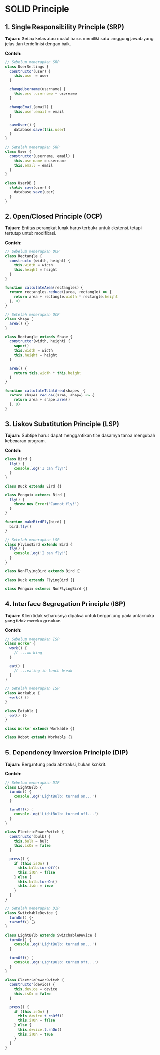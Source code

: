 # SOLID Principle

## 1. Single Responsibility Principle (SRP)

**Tujuan:** Setiap kelas atau modul harus memiliki satu tanggung jawab yang jelas dan terdefinisi dengan baik.

**Contoh:**

```javascript
// Sebelum menerapkan SRP
class UserSettings {
  constructor(user) {
    this.user = user
  }

  changeUsername(username) {
    this.user.username = username
  }

  changeEmail(email) {
    this.user.email = email
  }

  saveUser() {
    database.save(this.user)
  }
}

// Setelah menerapkan SRP
class User {
  constructor(username, email) {
    this.username = username
    this.email = email
  }
}

class UserDB {
  static save(user) {
    database.save(user)
  }
}
```

<div class="page"></div>

## 2. Open/Closed Principle (OCP)

**Tujuan:** Entitas perangkat lunak harus terbuka untuk ekstensi, tetapi tertutup untuk modifikasi.

**Contoh:**

```javascript
// Sebelum menerapkan OCP
class Rectangle {
  constructor(width, height) {
    this.width = width
    this.height = height
  }
}

function calculateArea(rectangles) {
  return rectangles.reduce((area, rectangle) => {
    return area + rectangle.width * rectangle.height
  }, 0)
}

// Setelah menerapkan OCP
class Shape {
  area() {}
}

class Rectangle extends Shape {
  constructor(width, height) {
    super()
    this.width = width
    this.height = height
  }

  area() {
    return this.width * this.height
  }
}

function calculateTotalArea(shapes) {
  return shapes.reduce((area, shape) => {
    return area + shape.area()
  }, 0)
}
```

<div class="page"></div>

## 3. Liskov Substitution Principle (LSP)

**Tujuan:** Subtipe harus dapat menggantikan tipe dasarnya tanpa mengubah kebenaran program.

**Contoh:**

```javascript
class Bird {
  fly() {
    console.log('I can fly!')
  }
}

class Duck extends Bird {}

class Penguin extends Bird {
  fly() {
    throw new Error('Cannot fly!')
  }
}

function makeBirdFly(bird) {
  bird.fly()
}

// Setelah menerapkan LSP
class FlyingBird extends Bird {
  fly() {
    console.log('I can fly!')
  }
}

class NonFlyingBird extends Bird {}

class Duck extends FlyingBird {}

class Penguin extends NonFlyingBird {}
```

<div class="page"></div>

## 4. Interface Segregation Principle (ISP)

**Tujuan:** Klien tidak seharusnya dipaksa untuk bergantung pada antarmuka yang tidak mereka gunakan.

**Contoh:**

```javascript
// Sebelum menerapkan ISP
class Worker {
  work() {
    // ...working
  }

  eat() {
    // ...eating in lunch break
  }
}

// Setelah menerapkan ISP
class Workable {
  work() {}
}

class Eatable {
  eat() {}
}

class Worker extends Workable {}

class Robot extends Workable {}
```

<div class="page"></div>

## 5. Dependency Inversion Principle (DIP)

**Tujuan:** Bergantung pada abstraksi, bukan konkrit.

**Contoh:**

```javascript
// Sebelum menerapkan DIP
class LightBulb {
  turnOn() {
    console.log('LightBulb: turned on...')
  }

  turnOff() {
    console.log('LightBulb: turned off...')
  }
}

class ElectricPowerSwitch {
  constructor(bulb) {
    this.bulb = bulb
    this.isOn = false
  }

  press() {
    if (this.isOn) {
      this.bulb.turnOff()
      this.isOn = false
    } else {
      this.bulb.turnOn()
      this.isOn = true
    }
  }
}
```

<div class="page"></div>

```javascript
// Setelah menerapkan DIP
class SwitchableDevice {
  turnOn() {}
  turnOff() {}
}

class LightBulb extends SwitchableDevice {
  turnOn() {
    console.log('LightBulb: turned on...')
  }

  turnOff() {
    console.log('LightBulb: turned off...')
  }
}

class ElectricPowerSwitch {
  constructor(device) {
    this.device = device
    this.isOn = false
  }

  press() {
    if (this.isOn) {
      this.device.turnOff()
      this.isOn = false
    } else {
      this.device.turnOn()
      this.isOn = true
    }
  }
}
```
